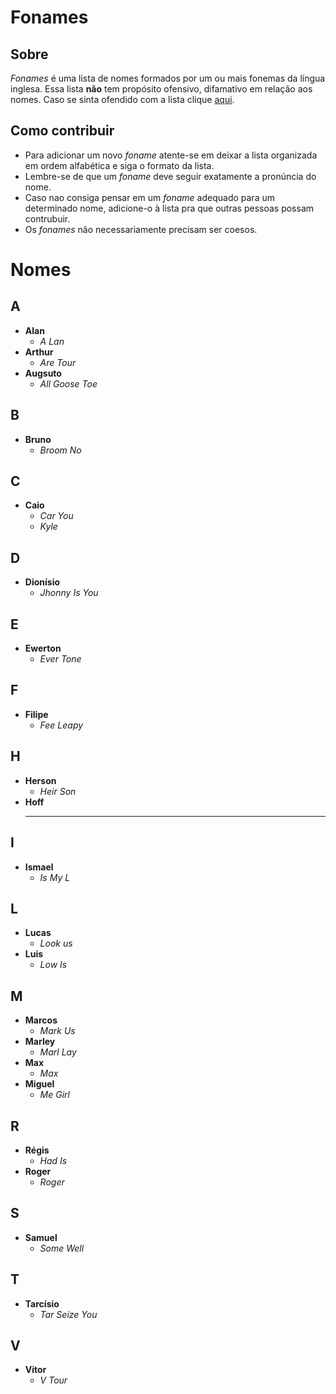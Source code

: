 # Fonames

## Sobre

*Fonames* é uma lista de nomes formados por um ou mais fonemas da língua inglesa. 
Essa lista **não** tem propósito ofensivo, difamativo em relação aos nomes.
Caso se sinta ofendido com a lista clique [aqui](https://goo.gl/DszCTv).

## Como contribuir

* Para adicionar um novo *foname* atente-se em deixar a lista organizada em ordem alfabética e siga o formato da lista. 
* Lembre-se de que um *foname* deve seguir exatamente a pronúncia do nome.
* Caso nao consiga pensar em um *foname* adequado para um determinado nome, adicione-o à lista pra que outras pessoas possam contrubuir.
* Os *fonames* não necessariamente precisam ser coesos.

   
# Nomes
## A
* **Alan**
  * *A Lan*
* **Arthur**
  * *Are Tour*
* **Augsuto**
  * *All Goose Toe*
  
## B
* **Bruno**
  * *Broom No*
  
## C 
* **Caio**
  * *Car You*
  * *Kyle*
  
## D
* **Dionísio**
  * *Jhonny Is You*
  
## E
* **Ewerton**
  * *Ever Tone*
  
## F
* **Filipe**
  * *Fee Leapy*
  
## H 
* **Herson**
  * *Heir Son*
* **Hoff**
  * **
  
## I
* **Ismael**
  * *Is My L*
  
## L
* **Lucas**
  * *Look us*
* **Luis**
  * *Low Is*
  
## M
* **Marcos**
  * *Mark Us*
* **Marley**
  * *Marl Lay*
* **Max**
  * *Max*
* **Miguel**
  * *Me Girl*
 
## R
* **Régis**
  * *Had Is*
* **Roger**
  * *Roger*
  
## S
* **Samuel**
  * *Some Well*

## T
* **Tarcísio**
  * *Tar Seize You*
  
## V
* **Vitor**
  * *V Tour*




  

